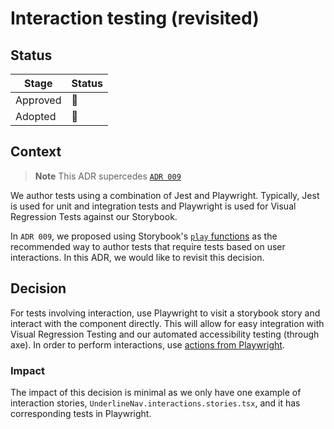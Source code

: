 # Interaction testing (revisited)

## Status

| Stage    | Status |
| -------- | ------ |
| Approved | 🚧     |
| Adopted  | 🚧     |

## Context

> **Note**
> This ADR supercedes [`ADR 009`](./adr-009-interaction-tests.md)

We author tests using a combination of Jest and Playwright. Typically, Jest is
used for unit and integration tests and Playwright is used for Visual Regression
Tests against our Storybook.

In `ADR 009`, we proposed using Storybook's [`play`
functions](https://storybook.js.org/docs/react/writing-stories/play-function) as
the recommended way to author tests that require tests based on user
interactions. In this ADR, we would like to revisit this decision.

## Decision

For tests involving interaction, use Playwright to visit a storybook story and
interact with the component directly. This will allow for easy integration with
Visual Regression Testing and our automated accessibility testing (through axe).
In order to perform interactions, use [actions from
Playwright](https://playwright.dev/docs/input).

### Impact

The impact of this decision is minimal as we only have one example of
interaction stories, `UnderlineNav.interactions.stories.tsx`, and it has
corresponding tests in Playwright.
